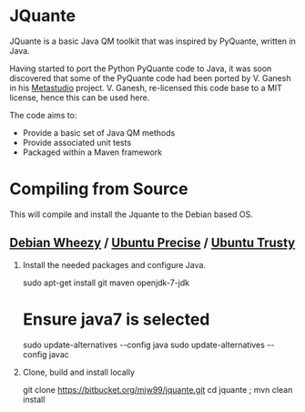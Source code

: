 # JQuante #

JQuante is a basic Java QM toolkit that was inspired by PyQuante, written in Java. 

Having started to port the Python PyQuante code to Java, it was soon discovered that some of the PyQuante code had been ported by V. Ganesh in his [Metastudio](https://github.com/tovganesh/metastudio) project. V. Ganesh, re-licensed this code base to a MIT license, hence this can be used here.

The code aims to:

* Provide a basic set of Java QM methods
* Provide associated unit tests
* Packaged within a Maven framework

# Compiling from Source
This will compile and install the Jquante to the Debian based OS.
## [Debian Wheezy](http://www.debian.org/releases/wheezy/) / [Ubuntu Precise](http://releases.ubuntu.com/precise/) / [Ubuntu Trusty](http://releases.ubuntu.com/trusty/)

1) Install the needed packages and configure Java.

    sudo apt-get install git maven openjdk-7-jdk
    # Ensure java7 is selected
    sudo update-alternatives --config java
    sudo update-alternatives --config javac

2) Clone, build and install locally

    git clone https://bitbucket.org/mjw99/jquante.git
    cd jquante ; mvn clean install